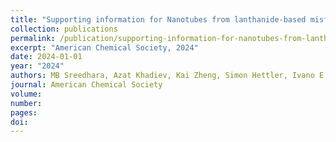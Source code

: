 ```yaml
---
title: "Supporting information for Nanotubes from lanthanide-based misfit-layered compounds: Understanding the growth, thermodynamic, and kinetic stability limits"
collection: publications
permalink: /publication/supporting-information-for-nanotubes-from-lanthanide-based-m/
excerpt: "American Chemical Society, 2024"
date: 2024-01-01
year: "2024"
authors: MB Sreedhara, Azat Khadiev, Kai Zheng, Simon Hettler, Ivano E Castelli, Ra\'u Arenal
journal: American Chemical Society
volume: 
number: 
pages: 
doi: 
---
```

